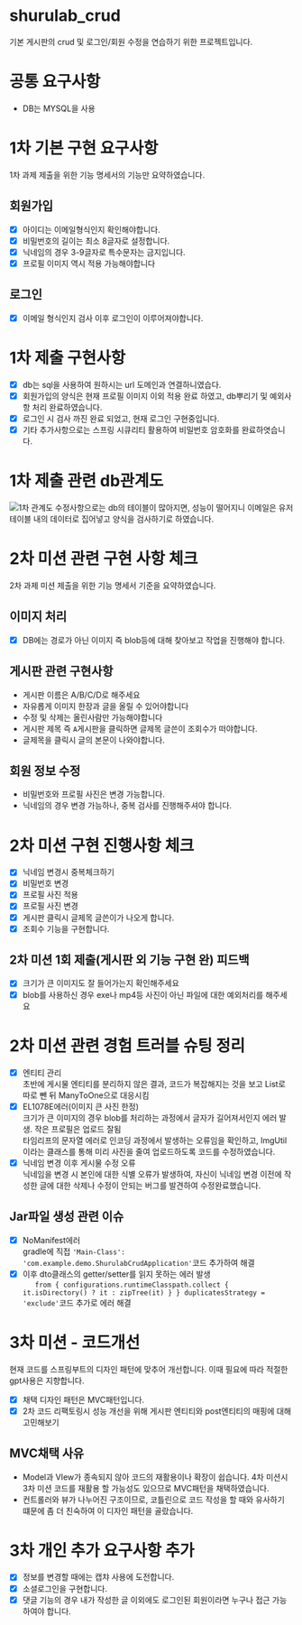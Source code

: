 # shurulab_crud
기본 게시판의 crud 및 로그인/회원 수정을 연습하기 위한 프로젝트입니다.
# 공통 요구사항
- DB는 MYSQL을 사용
# 1차 기본 구현 요구사항
1차 과제 제출을 위한 기능 명세서의 기능만 요약하였습니다.
## 회원가입
- [X] 아이디는 이메일형식인지 확인해야합니다.<br>
- [X] 비밀번호의 길이는 최소 8글자로 설정합니다.<br>
- [X] 닉네임의 경우 3-9글자로 특수문자는 금지입니다.<br>
- [X] 프로필 이미지 역시 적용 가능해야합니다
## 로그인
- [x] 이메일 형식인지 검사 이후 로그인이 이루어져야합니다.
# 1차 제출 구현사항
- [X] db는 sql을 사용하여 원하시는 url 도메인과 연결하니였습다.
- [X] 회원가입의 양식은 현재 프로필 이미지 이외 적용 완료 하였고, db뿌리기 및 예외사항 처리 완료하였습니다.
- [X] 로그인 시 검사 까진 완료 되었고, 현재 로그인 구현중입니다.
- [x] 기타 추가사항으로는 스프링 시큐리티 활용하여 비밀번호 암호화를 완료하엿습니다.
# 1차 제출 관련 db관계도
![1차 관계도](https://github.com/park-yina/shurulab_crud/assets/111878820/acc55d26-a363-44ae-82b9-9b1e3fe88d08)
수정사항으로는 db의 테이블이 많아지면, 성능이 떨어지니 이메일은 유저 테이블 내의 데이터로 집어넣고 양식을 검사하기로 하였습니다.
# 2차 미션 관련 구현 사항 체크
2차 과제 미션 제출을 위한 기능 명세서 기준을 요약하였습니다.<br>
## 이미지 처리
- [X] DB에는 경로가 아닌 이미지 즉 blob등에 대해 찾아보고 작업을 진행해야 합니다.
## 게시판 관련 구현사항
- 게시판 이름은 A/B/C/D로 해주세요<br>
- 자유롭게 이미지 한장과 글을 올릴 수 있어야합니다<br>
- 수정 및 삭제는 올린사람만 가능해야합니다<br>
- 게시판 제목 즉 `A`게시판을 클릭하면 글제목 글쓴이 조회수가 떠야합니다.<br>
- 글제목을 클릭시 글의 본문이 나와야합니다.
## 회원 정보 수정
- 비밀번호와 프로필 사진은 변경 가능합니다.<br>
- 닉네임의 경우 변경 가능하나, 중복 검사를 진행해주셔야 합니다.
# 2차 미션 구현 진행사항 체크
- [X] 닉네임 변경시 중복체크하기<br>
- [X] 비밀번호 변경<br>
- [X] 프로필 사진 적용<br>
- [X] 프로필 사진 변경
- [x] 게시판 클릭시 글제목 글쓴이가 나오게 합니다. <br>
- [X] 조회수 기능을 구현합니다.
## 2차 미션 1회 제출(게시판 외 기능 구현 완) 피드백
- [X] 크기가 큰 이미지도 잘 들어가는지 확인해주세요<br>
- [x] blob를 사용하신 경우 exe나 mp4등 사진이 아닌 파일에 대한 예외처리를 해주세요<br>
# 2차 미션 관련 경험 트러블 슈팅 정리
- [X] 엔티티 관리<br>
초반에 게시물 엔티티를 분리하지 않은 결과, 코드가 복잡해지는 것을 보고 List로 따로 뺀 뒤 ManyToOne으로 대응시킴<br>
- [X] EL1078E에러(이미지 큰 사진 한정)<br>
크기가 큰 이미지의 경우 blob를 처리하는 과정에서 글자가 길어져서인지 에러 발생. 작은 프로필은 업로드 잘됨<br>
타임리프의 문자열 에러로 인코딩 과정에서 발생하는 오류임을 확인하고, ImgUtil이라는 클래스를 통해 미리 사진을 줄여 업로드하도록 코드를 수정하였습니다.<br>
- [X] 닉네임 변경 이후 게시물 수정 오류<br>
닉네임을 변경 시 본인에 대한 식별 오류가 발생하여, 자신이 닉네임 변경 이전에 작성한 글에 대한 삭제나 수정이 안되는 버그를 발견하여 수정완료했습니다.
## Jar파일 생성 관련 이슈
- [X] NoManifest에러<br>
  gradle에 직접 `'Main-Class': 'com.example.demo.ShurulabCrudApplication'`코드 추가하여 해결<br>
- [x] 이후 dto클래스의 getter/setter를 읽지 못하는 에러 발생<br>
`	from {
		configurations.runtimeClasspath.collect { it.isDirectory() ? it : zipTree(it) }
	}
	duplicatesStrategy = 'exclude'`코드 추가로 에러 해결

# 3차 미션 - 코드개선
현재 코드를 스프링부트의 디자인 패턴에 맞추어 개선합니다. 이때 필요에 따라 적절한 gpt사용은 지향합니다.
- [x] 채택 디자인 패턴은 MVC패턴입니다.<br>
- [X] 2차 코드 리팩토링시 성능 개선을 위해 게시판 엔티티와 post엔티티의 매핑에 대해 고민해보기
## MVC채택 사유
- Model과 VIew가 종속되지 않아 코드의 재활용이나 확장이 쉽습니다. 4차 미션시 3차 미션 코드를 재활용 할 가능성도 있으므로 MVC패턴을 채택하였습니다.<br>
- 컨트롤러와 뷰가 나누어진 구조이므로, 코틀린으로 코드 작성을 할 때와 유사하기 떄문에 좀 더 친숙하여 이 디자인 패턴을 골랐습니다.
# 3차 개인 추가 요구사항 추가
- [x] 정보를 변경할 때에는 캡챠 사용에 도전합니다.<br>
- [x] 소셜로그인을 구현합니다.<br>
- [x] 댓글 기능의 경우 내가 작성한 글 이외에도 로그인된 회원이라면 누구나 접근 가능하여야 합니다.
